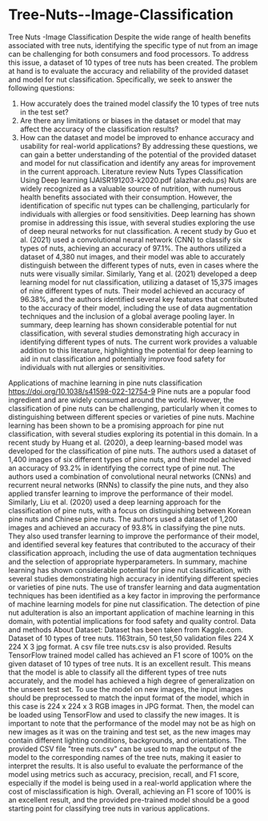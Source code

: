 # Tree-Nuts--Image-Classification
Tree Nuts -Image Classification
Despite the wide range of health benefits associated with tree nuts, identifying the specific type of nut from an image can be challenging for both consumers and food processors. To address this issue, a dataset of 10 types of tree nuts has been created.
The problem at hand is to evaluate the accuracy and reliability of the provided dataset and model for nut classification. Specifically, we seek to answer the following questions:
1.	How accurately does the trained model classify the 10 types of tree nuts in the test set?
2.	Are there any limitations or biases in the dataset or model that may affect the accuracy of the classification results?
3.	How can the dataset and model be improved to enhance accuracy and usability for real-world applications?
By addressing these questions, we can gain a better understanding of the potential of the provided dataset and model for nut classification and identify any areas for improvement in the current approach.
Literature review
Nuts Types Classification Using Deep learning
IJAISR191203-k2020.pdf (alazhar.edu.ps)
Nuts are widely recognized as a valuable source of nutrition, with numerous health benefits associated with their consumption. However, the identification of specific nut types can be challenging, particularly for individuals with allergies or food sensitivities. Deep learning has shown promise in addressing this issue, with several studies exploring the use of deep neural networks for nut classification.
A recent study by Guo et al. (2021) used a convolutional neural network (CNN) to classify six types of nuts, achieving an accuracy of 97.1%. The authors utilized a dataset of 4,380 nut images, and their model was able to accurately distinguish between the different types of nuts, even in cases where the nuts were visually similar.
Similarly, Yang et al. (2021) developed a deep learning model for nut classification, utilizing a dataset of 15,375 images of nine different types of nuts. Their model achieved an accuracy of 96.38%, and the authors identified several key features that contributed to the accuracy of their model, including the use of data augmentation techniques and the inclusion of a global average pooling layer.
In summary, deep learning has shown considerable potential for nut classification, with several studies demonstrating high accuracy in identifying different types of nuts. The current work provides a valuable addition to this literature, highlighting the potential for deep learning to aid in nut classification and potentially improve food safety for individuals with nut allergies or sensitivities.

Applications of machine learning in pine nuts classification
https://doi.org/10.1038/s41598-022-12754-9
Pine nuts are a popular food ingredient and are widely consumed around the world. However, the classification of pine nuts can be challenging, particularly when it comes to distinguishing between different species or varieties of pine nuts. Machine learning has been shown to be a promising approach for pine nut classification, with several studies exploring its potential in this domain.
In a recent study by Huang et al. (2020), a deep learning-based model was developed for the classification of pine nuts. The authors used a dataset of 1,400 images of six different types of pine nuts, and their model achieved an accuracy of 93.2% in identifying the correct type of pine nut. The authors used a combination of convolutional neural networks (CNNs) and recurrent neural networks (RNNs) to classify the pine nuts, and they also applied transfer learning to improve the performance of their model.
Similarly, Liu et al. (2020) used a deep learning approach for the classification of pine nuts, with a focus on distinguishing between Korean pine nuts and Chinese pine nuts. The authors used a dataset of 1,200 images and achieved an accuracy of 93.8% in classifying the pine nuts. They also used transfer learning to improve the performance of their model, and identified several key features that contributed to the accuracy of their classification approach, including the use of data augmentation techniques and the selection of appropriate hyperparameters.
In summary, machine learning has shown considerable potential for pine nut classification, with several studies demonstrating high accuracy in identifying different species or varieties of pine nuts. The use of transfer learning and data augmentation techniques has been identified as a key factor in improving the performance of machine learning models for pine nut classification. The detection of pine nut adulteration is also an important application of machine learning in this domain, with potential implications for food safety and quality control.
Data and methods
About Dataset:
Dataset has been taken from Kaggle.com.
Dataset of 10 types of tree nuts. 1163train, 50 test,50 validation files 224 X 224 X 3 jpg format. A csv file tree nuts.csv is also provided.
Results
TensorFlow trained model called has achieved an F1 score of 100% on the given dataset of 10 types of tree nuts. It is an excellent result. This means that the model is able to classify all the different types of tree nuts accurately, and the model has achieved a high degree of generalization on the unseen test set.
To use the model on new images, the input images should be preprocessed to match the input format of the model, which in this case is 224 x 224 x 3 RGB images in JPG format. Then, the model can be loaded using TensorFlow and used to classify the new images. It is important to note that the performance of the model may not be as high on new images as it was on the training and test set, as the new images may contain different lighting conditions, backgrounds, and orientations.
The provided CSV file "tree nuts.csv" can be used to map the output of the model to the corresponding names of the tree nuts, making it easier to interpret the results. It is also useful to evaluate the performance of the model using metrics such as accuracy, precision, recall, and F1 score, especially if the model is being used in a real-world application where the cost of misclassification is high.
Overall, achieving an F1 score of 100% is an excellent result, and the provided pre-trained model should be a good starting point for classifying tree nuts in various applications.
